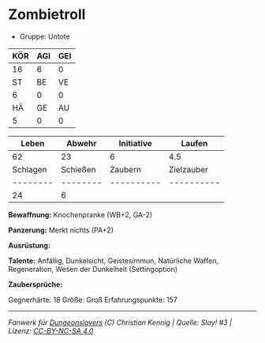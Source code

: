 # Zombietroll  
- Gruppe: Untote  

| KÖR | AGI | GEI |  
| --- | --- | --- |  
| 16  | 6   | 0   |
| ST  | BE  | VE  |  
| 6   | 0   | 0   |
| HÄ  | GE  | AU  |  
| 5   | 0   | 0   |


| Leben    | Abwehr   | Initiative | Laufen     |
| -------- | -------- | ---------- | ---------- |
| 62       | 23       | 6          | 4.5        |
| Schlagen | Schießen | Zaubern    | Zielzauber |
| -------- | -------- | ---------- | ---------- |
| 24       | 6        |            |            |

**Bewaffnung:**
Knochenpranke (WB+2, GA-2)

**Panzerung:**
Merkt nichts (PA+2)

**Ausrüstung:**


**Talente:**
Anfällig, Dunkelsicht, Geistesimmun, Natürliche Waffen, Regeneration, Wesen der Dunkelheit (Settingoption)

**Zaubersprüche:**


Gegnerhärte: 18
Größe: Groß
Erfahrungspunkte: 157



___
*Fanwerk für [Dungeonslayers](https://www.dungeonslayers.net/) (C) Christian Kennig | Quelle: Slay! #3 | Lizenz: [CC-BY-NC-SA 4.0](https://creativecommons.org/licenses/by-nc-sa/4.0/deed.de)*